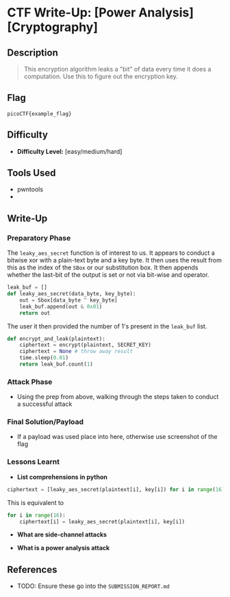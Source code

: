 # CTF Write-Up: [Power Analysis][Cryptography]

## Description
>This encryption algorithm leaks a "bit" of data every time it does a computation. Use this to figure out the encryption key.
## Flag
`picoCTF{example_flag}`

## Difficulty
- **Difficulty Level:** [easy/medium/hard]

## Tools Used
- pwntools
- 
## Write-Up

### Preparatory Phase

The `leaky_aes_secret` function is of interest to us. It appears to conduct a bitwise xor with a plain-text byte and a key byte. It then uses the result from this as the index of the `SBox` or our substitution box. It then appends whether the last-bit of the output is set or not via bit-wise and operator.
```py
leak_buf = []
def leaky_aes_secret(data_byte, key_byte):
    out = Sbox[data_byte ^ key_byte]
    leak_buf.append(out & 0x01)
    return out
```

The user it then provided the number of 1's present in the `leak_buf` list.
```py
def encrypt_and_leak(plaintext):
    ciphertext = encrypt(plaintext, SECRET_KEY)
    ciphertext = None # throw away result
    time.sleep(0.01)
    return leak_buf.count(1)

```

### Attack Phase
- Using the prep from above, walking through the steps taken to conduct a successful attack
### Final Solution/Payload
- If a payload was used place into here, otherwise use screenshot of the flag

### Lessons Learnt
- **List comprehensions in python**

```py 
ciphertext = [leaky_aes_secret(plaintext[i], key[i]) for i in range(16)]
```
This is equivalent to 
```py
for i in range(16):
    ciphertext[i] = leaky_aes_secret(plaintext[i], key[i])

```
- **What are side-channel attacks**


- **What is a power analysis attack**
## References
- TODO: Ensure these go into the `SUBMISSION_REPORT.md`

